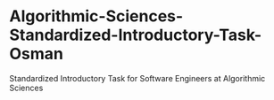 # Algorithmic-Sciences-Standardized-Introductory-Task-Osman
Standardized Introductory Task for Software Engineers at Algorithmic Sciences
